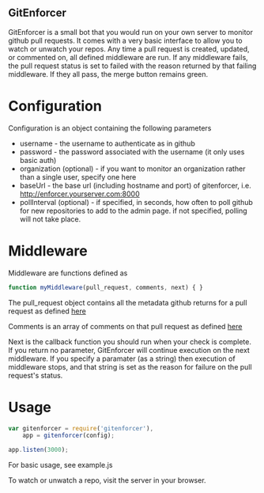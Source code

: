 GitEnforcer
-----------

GitEnforcer is a small bot that you would run on your own server to monitor github pull requests. It comes with a very basic interface to allow you to watch or unwatch your repos. Any time a pull request is created, updated, or commented on, all defined middleware are run. If any middleware fails, the pull request status is set to failed with the reason returned by that failing middleware. If they all pass, the merge button remains green.

Configuration
=============

Configuration is an object containing the following parameters
* username - the username to authenticate as in github
* password - the password associated with the username (it only uses basic auth)
* organization (optional) - if you want to monitor an organization rather than a single user, specify one here
* baseUrl - the base url (including hostname and port) of gitenforcer, i.e. http://enforcer.yourserver.com:8000
* pollInterval (optional) - if specified, in seconds, how often to poll github for new repositories to add to the admin page. if not specified, polling will not take place.

Middleware
==========

Middleware are functions defined as

```javascript
function myMiddleware(pull_request, comments, next) { }
```

The pull_request object contains all the metadata github returns for a pull request as defined [here](http://developer.github.com/v3/pulls/#get-a-single-pull-request)

Comments is an array of comments on that pull request as defined [here](http://developer.github.com/v3/issues/comments/#list-comments-on-an-issue)

Next is the callback function you should run when your check is complete. If you return no parameter, GitEnforcer will continue execution on the next middleware. If you specify a paramater (as a string) then execution of middleware stops, and that string is set as the reason for failure on the pull request's status.

Usage
=====

```javascript
var gitenforcer = require('gitenforcer'),
    app = gitenforcer(config);

app.listen(3000);
```

For basic usage, see example.js

To watch or unwatch a repo, visit the server in your browser.
